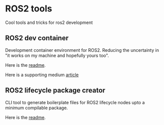 # ROS2 tools

Cool tools and tricks for ros2 development

## ROS2 dev container

Development container environment for ROS2. Reducing the uncertainty in "it works on my machine and hopefully yours too".

Here is the [readme](ros2_dev_container/README.md).

Here is a supporting medium [article](https://medium.com/@mro47/dev-containers-ros2-f6010c7e2f97)

## ROS2 lifecycle package creator

CLI tool to generate boilerplate files for ROS2 lifecycle nodes upto a minimum compilable package.

Here is the [readme](ros2_lifecycle_package_creator/README.md).